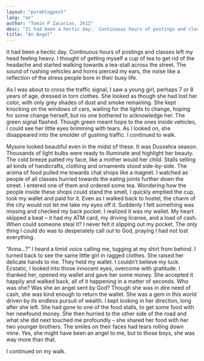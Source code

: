 ```yaml
---
layout: "pureblogpost"
lang: "en"
author: "Tomin P Zacarias, 2k12"
desc: "It had been a hectic day.  Continuous hours of postings and classes left my head feeling heavy."
title: "An Angel"
---
```


It had been a hectic day.  Continuous hours of postings and classes left my head feeling heavy. I thought of getting myself a cup of tea to get rid of the headache and started walking towards a tea-stall across the street. The sound of rushing vehicles and horns pierced my ears, the noise like a reflection of the stress people bore in their busy life. 

As I was about to cross the traffic signal, I saw a young girl, perhaps 7 or 8 years of age, dressed in  torn clothes. She looked as though she had lost her color, with only grey shades of dust and smoke remaining. She kept knocking on the windows of cars, waiting for the lights to change, hoping for some change herself, but no one bothered to acknowledge her. The green signal flashed. Though green meant hope to the ones inside vehicles, I could see her little eyes brimming with tears. As I looked on, she disappeared into the smolder of gushing traffic. I continued to walk.

Mysore looked beautiful even in the midst of these. It was Dussehra season. Thousands of light bulbs were ready to illuminate and highlight her beauty. The cold breeze patted my face, like a mother would her child.  Stalls selling all kinds of handicrafts, clothing and ornaments stood side-by-side. The aroma of food pulled me towards chat shops like a magnet. I watched as people of all classes hurried towards the eating joints further down the street. I entered one of them and ordered some tea. Wondering how the people inside these shops could stand the smell, I quickly emptied the cup, took my wallet and paid for it.
Even as I walked back to hostel, the charm of the city would not let me take my eyes off it. Suddenly I felt something was missing and checked my back pocket. I realized it was my wallet. My heart skipped a beat – it had my ATM card, my driving license, and a load of cash. When could someone steal it?  I never felt it slipping out my pocket. The only thing I could do was to desperately call out to God, praying I had not lost everything.

“Anna…?” I heard a timid voice calling me, tugging at my shirt from behind. I turned back to see the same little girl in ragged clothes. She raised her delicate hands to me. They held my wallet. I couldn’t believe my luck. Ecstatic, I looked into those innocent eyes, overcome with gratitude. I thanked her, opened my wallet and gave her some money. She accepted it happily and walked back, all of it happening in a matter of seconds. 
Who was she? Was she an angel sent by God? Though she was in dire need of cash, she was kind enough to return the wallet. She was a gem in this world driven by its endless pursuit of wealth. I kept looking in her direction, long after she left. She had gone to one of the food stalls, to get some food with her newfound money. She then hurried to the other side of the road and what she did next touched me profoundly – she shared her food with her two younger brothers. The smiles on their faces had tears rolling down mine.  Yes, she might have been an angel to me, but to those boys, she was way more than that.

I continued on my walk. 
  